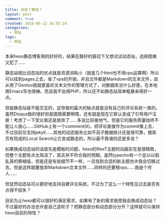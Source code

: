 ```yaml
---
title: 动态？静态？
layout: post
comment: true
created: 2016-06-12 16:55:14
categories:
  - 网站
tags:
  - 网站
---
```

本来hexo静态博客用的好好的，结果在静好的鼓动下又想试试动态站，选择困难又犯了……

<!--more-->

静态站相比动态站的优点就是资源消耗小（就是几个html也不用cpu运算啊）所以可以挂到pages上去，省了vps的开销，并且文件都是Markdown的文本文件，自从用了Gentoo我就更喜欢文本文件的管理方式了，对数据库没什么好感，在本地用Emacs写也很棒。而且我不会用PHP，所以还不如静态站简单粗暴来得好一点。

但是静态站是不能交互的，这导致的最大的缺点就是没有自己的评论系统一类的。虽然Disqus做的很好但是国情需要啊喂，还有就是现在它默认变成了引导用户注册！考虑了一下受众我还是放弃了……多说比较接地气，但是它的服务质量始终不能让人放心……GitHub上有一个comment(it)，把评论直接作为commit推上去，不过目前仅支持jekyll……其他的动态服务比如不蒜子数据统计还是很可靠，搜索页有现成的Local Search让它变成静态的，所以最不靠谱的还是多说？

如果换成动态站的话首先是模板的问题，hexo的NexT主题的动画实在是很精致，但整个主题有点太简洁了，其实并不符合我的预期。虽然typecho有一个足以以假乱真的移植版，但是还是有些细节不一样，一旦找到合适的新主题也许我会切换过去，但是这样就要放弃Markdown文本文件……同样的还要租vps……我是个穷人……

但显然动态站可以更好地支持自建评论系统，不过为了这么一个特性见过去是否有点得不偿失？

目前为止hexo都可以很好的满足需求，如果有了新的需求我想我会换成动态站？不过最好的办法也许是自己造轮子？把静态部分和动态部分分开？这样就可以保持hexo目前的特性？


